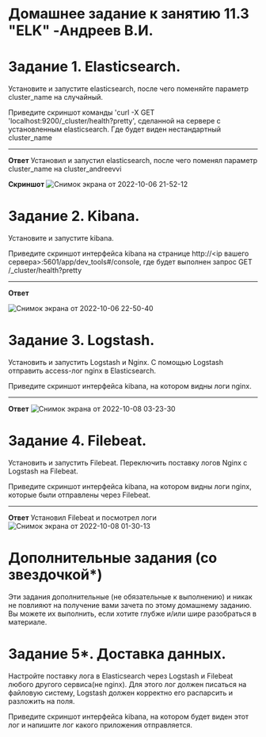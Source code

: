 # Домашнее задание к занятию 11.3 "ELK" -Андреев В.И.


# Задание 1. Elasticsearch.
Установите и запустите elasticsearch, после чего поменяйте параметр cluster_name на случайный.

Приведите скриншот команды 'curl -X GET 'localhost:9200/_cluster/health?pretty', сделанной на сервере с установленным elasticsearch. Где будет виден нестандартный cluster_name
___
**Ответ**
Установил и запустил elasticsearch, после чего поменял параметр cluster_name на cluster_andreevvi

**Скриншот**
![Снимок экрана от 2022-10-06 21-52-12](https://user-images.githubusercontent.com/94833070/194648874-fb0714bb-5767-4576-a0fa-fdda2af0dde9.png)

# Задание 2. Kibana.
Установите и запустите kibana.

Приведите скриншот интерфейса kibana на странице http://<ip вашего сервера>:5601/app/dev_tools#/console, где будет выполнен запрос GET /_cluster/health?pretty
___
**Ответ**

![Снимок экрана от 2022-10-06 22-50-40](https://user-images.githubusercontent.com/94833070/194648944-b4b117ee-c4ae-49e7-bfb1-c48ac6b5f994.png)

# Задание 3. Logstash.
Установить и запустить Logstash и Nginx. С помощью Logstash отправить access-лог nginx в Elasticsearch.

Приведите скриншот интерфейса kibana, на котором видны логи nginx.
___
**Ответ**
![Снимок экрана от 2022-10-08 03-23-30](https://user-images.githubusercontent.com/94833070/194649009-8abfe689-9858-4af9-89a5-12a68a04134c.png)

# Задание 4. Filebeat.
Установить и запустить Filebeat. Переключить поставку логов Nginx с Logstash на Filebeat.

Приведите скриншот интерфейса kibana, на котором видны логи nginx, которые были отправлены через Filebeat.
___
**Ответ**
Установил Filebeat и посмотрел логи
![Снимок экрана от 2022-10-08 01-30-13](https://user-images.githubusercontent.com/94833070/194649149-4b1129ed-44dd-40d2-8702-eb07d1698606.png)

# Дополнительные задания (со звездочкой*)
Эти задания дополнительные (не обязательные к выполнению) и никак не повлияют на получение вами зачета по этому домашнему заданию. Вы можете их выполнить, если хотите глубже и/или шире разобраться в материале.

# Задание 5*. Доставка данных.
Настройте поставку лога в Elasticsearch через Logstash и Filebeat любого другого сервиса(не nginx). Для этого лог должен писаться на файловую систему, Logstash должен корректно его распарсить и разложить на поля.

Приведите скриншот интерфейса kibana, на котором будет виден этот лог и напишите лог какого приложения отправляется.
